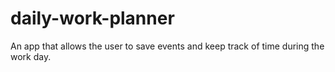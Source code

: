 # daily-work-planner
An app that allows the user to save events and keep track of time during the work day.
